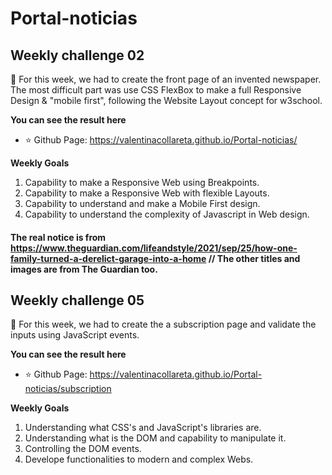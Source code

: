 # Portal-noticias
## Weekly challenge 02
:small_orange_diamond: For this week, we had to create the front page of an invented newspaper. The most difficult part was use CSS FlexBox to make a full Responsive Design & "mobile first", following the Website Layout concept for w3school.

**You can see the result here**
- :star: Github Page: https://valentinacollareta.github.io/Portal-noticias/

**Weekly Goals**
1. Capability to make a Responsive Web using Breakpoints.
2. Capability to make a Responsive Web with flexible Layouts.
3. Capability to understand and make a Mobile First design.
4. Capability to understand the complexity of Javascript in Web design.

#### The real notice is from https://www.theguardian.com/lifeandstyle/2021/sep/25/how-one-family-turned-a-derelict-garage-into-a-home // The other titles and images are from The Guardian too.

## Weekly challenge 05
:small_orange_diamond: For this week, we had to create the a subscription page and validate the inputs using
JavaScript events.

**You can see the result here**
- :star: Github Page: https://valentinacollareta.github.io/Portal-noticias/subscription

**Weekly Goals**
1. Understanding what CSS's and JavaScript's libraries are.
2. Understanding what is the DOM and capability to manipulate it.
3. Controlling the DOM events.
4. Develope functionalities to modern and complex Webs.
